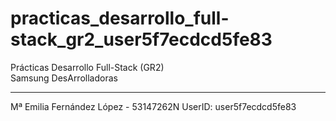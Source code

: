 # practicas_desarrollo_full-stack_gr2_user5f7ecdcd5fe83
Prácticas Desarrollo Full-Stack (GR2)  
Samsung DesArrolladoras
_______________________________________________
Mª Emilia Fernández López - 53147262N 
UserID: user5f7ecdcd5fe83